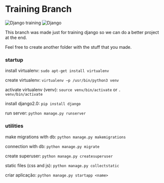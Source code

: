 # Training Branch
![Django training](https://img.shields.io/badge/training-Django-lightgrey.svg)
![Django](https://img.shields.io/badge/Django-v2.x-green.svg)

This branch was made just for training django so we can do a better project at the end.

Feel free to create another folder with the stuff that you made.


###  startup
install virtualenv: `sudo apt-get install virtualenv`

create virtualenv: `virtualenv –p /usr/bin/python3 venv`

activate virtualenv (venv): `source venv/bin/activate` or `. venv/bin/activate`

install django2.0: `pip install django`

run server: `python manage.py runserver` 

### utilities
make migrations with db: `python manage.py makemigrations`

connection with db: `python manage.py migrate` 

create superuser: `python manage.py createsuperuser`

static files (css and js): `python manage.py collectstatic`

criar aplicação: `python manage.py startapp <name>`
